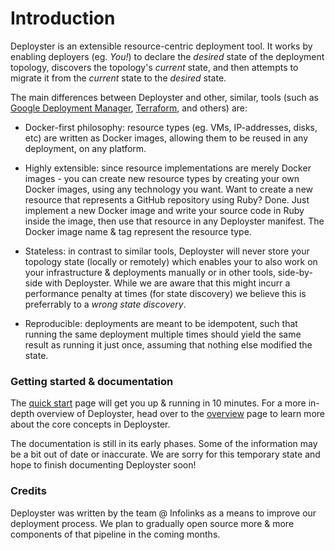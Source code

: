 # Introduction

Deployster is an extensible resource-centric deployment tool. It works
by enabling deployers (eg. _You!_) to declare the _desired_ state of the
deployment topology, discovers the topology's _current_ state, and then
attempts to migrate it from the _current_ state to the _desired_ state.

The main differences between Deployster and other, similar, tools (such
as [Google Deployment Manager][1], [Terraform][2], and others) are:

- Docker-first philosophy: resource types (eg. VMs, IP-addresses, disks,
etc) are written as Docker images, allowing them to be reused in any
deployment, on any platform.

- Highly extensible: since resource implementations are merely Docker
images - you can create new resource types by creating your own Docker
images, using any technology you want. Want to create a new resource
that represents a GitHub repository using Ruby? Done. Just implement a
new Docker image and write your source code in Ruby inside the image,
then use that resource in any Deployster manifest. The Docker image name
& tag represent the resource type.

- Stateless: in contrast to similar tools, Deployster will never store
your topology state (locally or remotely) which enables your to also
work on your infrastructure & deployments manually or in other tools,
side-by-side with Deployster. While we are aware that this might incurr
a performance penalty at times (for state discovery) we believe this is
preferrably to a _wrong state discovery_.

- Reproducible: deployments are meant to be idempotent, such that
running the same deployment multiple times should yield the same result
as running it just once, assuming that nothing else modified the state.

### Getting started & documentation

The [quick start](./quickstart) page will get you up & running in 10
minutes. For a more in-depth overview of Deployster, head over to the
[overview](./overview) page to learn more about the core concepts in
Deployster.

<aside class="warning">
The documentation is still in its early phases. Some of the information
may be a bit out of date or inaccurate. We are sorry for this temporary
state and hope to finish documenting Deployster soon!
</aside>

### Credits

Deployster was written by the team @ Infolinks as a means to improve
our deployment process. We plan to gradually open source more & more
components of that pipeline in the coming months.

[1]: https://cloud.google.com/deployment-manager/docs/configuration/supported-resource-types    "Google Deployment Manager"
[2]: https://www.terraform.io/docs/providers/external/data_source.html                          "Terraform"
[3]: http://jinja.pocoo.org/                                                                    "Jinja2"
